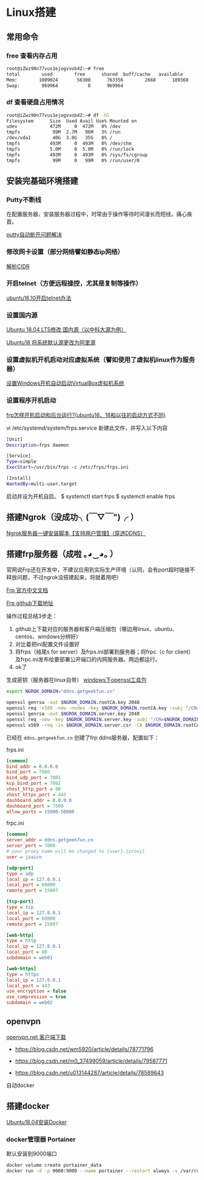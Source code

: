 # Linux搭建

## 常用命令

### free 查看内存占用

```sh
root@iZwz90n77vus1ejogvvob4Z:~# free
total        used        free      shared  buff/cache   available
Mem:        1009024       56300      763356        2668      189368      811068
Swap:        969964           0      969964
```

### df 查看硬盘占用情况

```sh
root@iZwz90n77vus1ejogvvob4Z:~# df -hl
Filesystem      Size  Used Avail Use% Mounted on
udev            472M     0  472M   0% /dev
tmpfs            99M  2.7M   96M   3% /run
/dev/vda1        40G  3.0G   35G   8% /
tmpfs           493M     0  493M   0% /dev/shm
tmpfs           5.0M     0  5.0M   0% /run/lock
tmpfs           493M     0  493M   0% /sys/fs/cgroup
tmpfs            99M     0   99M   0% /run/user/0
```

## 安装完基础环境搭建

### Putty不断线

在配置服务器，安装服务器过程中，时常由于操作等待时间漫长而短线，痛心疾首。

[putty自动断开问题解决](https://jingyan.baidu.com/article/219f4bf7efe6f6de442d3837.html)

### 修改网卡设置（部分网络譬如静态ip网络）

[解析CIDR](https://blog.csdn.net/shudaqi2010/article/details/78182618)

### 开启telnet（方便远程操控，尤其是复制等操作）

[ubuntu16.10开启telnet办法](https://blog.csdn.net/a1964543590/article/details/69485836)

### 设置国内源

[Ubuntu 18.04 LTS修改 国内源（以中科大源为例）](https://www.cnblogs.com/zifeiy/p/8819291.html)

[Ubuntu18 将系统默认源更改为阿里源](https://blog.csdn.net/u014793936/article/details/81591169)

### 设置虚拟机开机启动对应虚拟系统（譬如使用了虚拟机linux作为服务器）

[设置Windows开机自动启动VirtualBox虚拟机系统](https://wenku.baidu.com/view/50fedba43968011ca2009163.html)

### 设置程序开机启动

[frp怎样开机启动和后台运行?(ubuntu16、18和以往的启动方式不同)](https://blog.csdn.net/weixin_34319111/article/details/92790074)

vi /etc/systemd/system/frps.service 新建此文件，并写入以下内容

```sh
[Unit]
Description=frps daemon

[Service]
Type=simple
ExecStart=/usr/bin/frps -c /etc/frps/frps.ini

[Install]
WantedBy=multi-user.target
```

启动并设为开机自启。
$ systemctl start frps
$ systemctl enable frps

## 搭建Ngrok（没成功╮(￣▽￣")╭ ）

[Ngrok服务器一键安装脚本【支持用户管理】（穿透DDNS）](https://github.com/clangcn/ngrok-one-key-install)

## 搭建frp服务器（成啦 ｡◕‿◕｡ ）

官网说Frp还在开发中，不建议应用到实际生产环境（认同，会有port超时链接不释放问题，不过ngrok没搭建起来，将就着用吧）

[Frp 官方中文文档](https://github.com/fatedier/frp/blob/master/README_zh.md)

[Frp github下载地址](https://github.com/fatedier/frp/releases)

操作过程总结3步走：

1. github上下载对应的服务器和客户端压缩包（哪边用linux、ubuntu、centos、windows分辨好）
2. 对比着把ini配置文件设置好
3. 将frps（结尾s for server）及frps.ini部署到服务器；将frpc（c for client）及frpc.ini发布给要部署公开端口的内网服务器。两边都运行。
4. ok了

生成密钥（服务器在linux自带） [windows下openssl工具包](https://files-cdn.cnblogs.com/files/smismile/openssl.zip)

```sh
export NGROK_DOMAIN="ddns.getgeekfun.cn"

openssl genrsa -out $NGROK_DOMAIN.rootCA.key 2048
openssl req -x509 -new -nodes -key $NGROK_DOMAIN.rootCA.key -subj "/CN=$NGROK_DOMAIN" -days 5000 -out $NGROK_DOMAIN.rootCA.pem
openssl genrsa -out $NGROK_DOMAIN.server.key 2048
openssl req -new -key $NGROK_DOMAIN.server.key -subj "/CN=$NGROK_DOMAIN" -out $NGROK_DOMAIN.server.csr
openssl x509 -req -in $NGROK_DOMAIN.server.csr -CA $NGROK_DOMAIN.rootCA.pem -CAkey $NGROK_DOMAIN.rootCA.key -CAcreateserial -out $NGROK_DOMAIN.server.crt -days 5000
```

已经在 ```ddns.getgeekfun.cn``` 创建了frp ddns服务器，配置如下：

frps.ini

```ini
[common]
bind_addr = 0.0.0.0
bind_port = 7000
bind_udp_port = 7001
kcp_bind_port = 7002
vhost_http_port = 80
vhost_https_port = 443
dashboard_addr = 0.0.0.0
dashboard_port = 7500
allow_ports = 15000-50000
```

frpc.ini

```ini
[common]
server_addr = ddns.getgeekfun.cn
server_port = 7000
# your proxy name will be changed to {user}.{proxy}
user = jzaicn

[udp-port]
type = udp
local_ip = 127.0.0.1
local_port = 60000
remote_port = 15007

[tcp-port]
type = tcp
local_ip = 127.0.0.1
local_port = 60000
remote_port = 15007

[web-http]
type = http
local_ip = 127.0.0.1
local_port = 80
subdomain = web01

[web-https]
type = https
local_ip = 127.0.0.1
local_port = 443
use_encryption = false
use_compression = true
subdomain = web02
```

## openvpn 

[openvpn.net 客户端下载](https://openvpn.net/community-downloads/)



- https://blog.csdn.net/wm5920/article/details/78771796


- https://blog.csdn.net/m0_37499059/article/details/79587771
- https://blog.csdn.net/u013144287/article/details/78589643

自动docker

## 搭建docker

[Ubuntu18.04安装Docker](https://blog.csdn.net/u010889616/article/details/80170767)

### docker管理器 Portainer

默认安装到9000端口

```sh
docker volume create portainer_data
docker run -d -p 9000:9000 --name portainer --restart always -v /var/run/docker.sock:/var/run/docker.sock -v portainer_data:/data portainer/portainer
```
